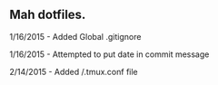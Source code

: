 ## Mah dotfiles.

1/16/2015 - Added Global .gitignore

1/16/2015 - Attempted to put date in commit message

2/14/2015 - Added /.tmux.conf file
